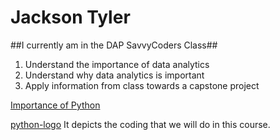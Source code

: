 # Jackson Tyler
##I currently am in the DAP SavvyCoders Class##
1. Understand the importance of data analytics
2. Understand why data analytics is important
3. Apply information from class towards a capstone project

[Importance of Python](https://www.discoverdatascience.org/articles/what-is-python-used-for-why-is-it-important-to-learn/)

[python-logo](https://github.com/user-attachments/assets/8c09da0b-d18c-4e9c-9ff7-e825bbcfab81)
It depicts the coding that we will do in this course.
